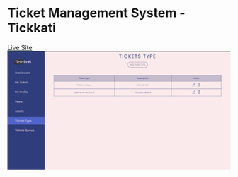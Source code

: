 # Ticket Management System - Tickkati
[Live Site](https://tick-kati.netlify.app/)
![preview](./preview.png)
